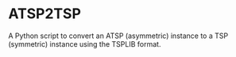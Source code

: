 # ATSP2TSP
A Python script to convert an ATSP (asymmetric) instance to a TSP (symmetric) instance using the TSPLIB format.
